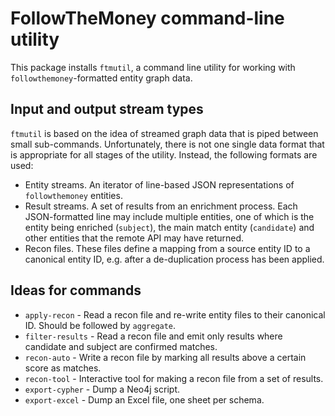 # FollowTheMoney command-line utility

This package installs ``ftmutil``, a command line utility for working
with ``followthemoney``-formatted entity graph data.

## Input and output stream types

``ftmutil`` is based on the idea of streamed graph data that is piped
between small sub-commands. Unfortunately, there is not one single data
format that is appropriate for all stages of the utility. Instead, the
following formats are used:

* Entity streams. An iterator of line-based JSON representations of
  ``followthemoney`` entities.
* Result streams. A set of results from an enrichment process. Each
  JSON-formatted line may include multiple entities, one of which is
  the entity being enriched (``subject``), the main match entity
  (``candidate``) and other entities that the remote API may have
  returned.
* Recon files. These files define a mapping from a source entity ID
  to a canonical entity ID, e.g. after a de-duplication process has
  been applied.

## Ideas for commands

* ``apply-recon`` - Read a recon file and re-write entity files to
  their canonical ID. Should be followed by ``aggregate``.
* ``filter-results`` - Read a recon file and emit only results where
  candidate and subject are confirmed matches.
* ``recon-auto`` - Write a recon file by marking all results above a
  certain score as matches.
* ``recon-tool`` - Interactive tool for making a recon file from a set
  of results.
* ``export-cypher`` - Dump a Neo4j script.
* ``export-excel`` - Dump an Excel file, one sheet per schema.
